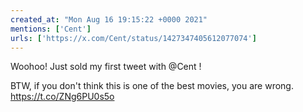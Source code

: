 ```yaml
---
created_at: "Mon Aug 16 19:15:22 +0000 2021"
mentions: ['Cent']
urls: ['https://x.com/Cent/status/1427347405612077074']
---
```


Woohoo! Just sold my first tweet with @Cent !

BTW, if you don't think this is one of the best movies, you are wrong. https://t.co/ZNg6PU0s5o